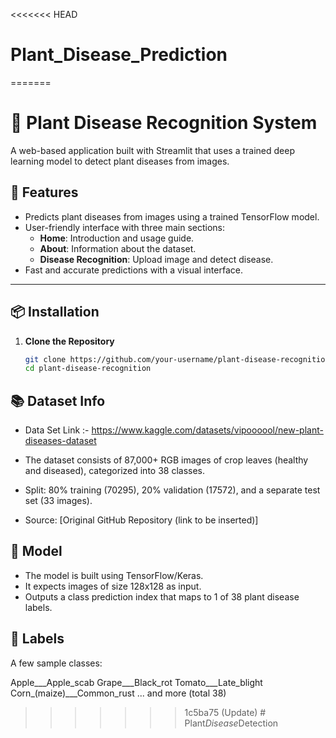 <<<<<<< HEAD
# Plant_Disease_Prediction
=======
# 🌿 Plant Disease Recognition System

A web-based application built with Streamlit that uses a trained deep learning model to detect plant diseases from images.

## 🚀 Features

- Predicts plant diseases from images using a trained TensorFlow model.
- User-friendly interface with three main sections:
  - **Home**: Introduction and usage guide.
  - **About**: Information about the dataset.
  - **Disease Recognition**: Upload image and detect disease.
- Fast and accurate predictions with a visual interface.

---

## 📦 Installation

1. **Clone the Repository**
   ```bash
   git clone https://github.com/your-username/plant-disease-recognition.git
   cd plant-disease-recognition


## 📚 Dataset Info
- Data Set Link :- https://www.kaggle.com/datasets/vipoooool/new-plant-diseases-dataset
- The dataset consists of 87,000+ RGB images of crop leaves (healthy and    diseased), categorized into 38 classes.

- Split: 80% training (70295), 20% validation (17572), and a separate test set (33 images).

- Source: [Original GitHub Repository (link to be inserted)]


## 🧠 Model
- The model is built using TensorFlow/Keras.
- It expects images of size 128x128 as input.
- Outputs a class prediction index that maps to 1 of 38 plant disease labels.


## 📝 Labels
A few sample classes:

Apple___Apple_scab
Grape___Black_rot
Tomato___Late_blight
Corn_(maize)___Common_rust
... and more (total 38)




>>>>>>> 1c5ba75 (Update)
#   P l a n t _ D i s e a s e _ D e t e c t i o n  
 